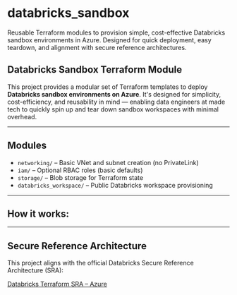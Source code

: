 # databricks_sandbox
Reusable Terraform modules to provision simple, cost-effective Databricks sandbox environments in Azure. Designed for quick deployment, easy teardown, and alignment with secure reference architectures.

## Databricks Sandbox Terraform Module

This project provides a modular set of Terraform templates to deploy **Databricks sandbox environments on Azure**. It's designed for simplicity, cost-efficiency, and reusability in mind — enabling data engineers at made tech to quickly spin up and tear down sandbox workspaces with minimal overhead.

---

## Modules

- `networking/` – Basic VNet and subnet creation (no PrivateLink)
- `iam/` – Optional RBAC roles (basic defaults)
- `storage/` – Blob storage for Terraform state
- `databricks_workspace/` – Public Databricks workspace provisioning

---

## How it works:

---

## Secure Reference Architecture
This project aligns with the official Databricks Secure Reference Architecture (SRA):

[Databricks Terraform SRA – Azure](https://github.com/databricks/terraform-databricks-sra)


